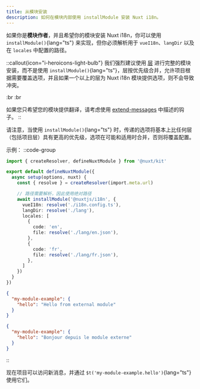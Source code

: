 ```yaml
---
title: 从模块安装
description: 如何在模块内部使用 installModule 安装 Nuxt i18n。
---
```


如果你是**模块作者**，并且希望你的模块安装 Nuxt i18n，你可以使用 `installModule()`{lang="ts"} 来实现，但你必须解析用于 `vueI18n`、`langDir` 以及在 `locales` 中配置的路径。

::callout{icon="i-heroicons-light-bulb"}
我们强烈建议使用 [层](https://www.google.com/search?q=/docs/guide/layers) 进行完整的模块安装，而不是使用 `installModule()`{lang="ts"}，层按优先级合并，允许项目根据需要覆盖选项，并且如果一个以上的层为 Nuxt i18n 模块提供选项，则不会导致冲突。

:br :br

如果您只希望您的模块提供翻译，请考虑使用 [extend-messages](https://www.google.com/search?q=/docs/guide/extend-messages) 中描述的钩子。
::

请注意，当使用 `installModule()`{lang="ts"} 时，传递的选项将基本上比任何层（包括项目层）具有更高的优先级，选项在可能和适用时合并，否则将覆盖配置。

示例：
::code-group

```ts [my-module-example/module.ts]
import { createResolver, defineNuxtModule } from '@nuxt/kit'

export default defineNuxtModule({
  async setup(options, nuxt) {
    const { resolve } = createResolver(import.meta.url)

    // 路径需要解析，因此使用绝对路径
    await installModule('@nuxtjs/i18n', {
      vueI18n: resolve('./i18n.config.ts'),
      langDir: resolve('./lang'),
      locales: [
        {
          code: 'en',
          file: resolve('./lang/en.json'),
        },
        {
          code: 'fr',
          file: resolve('./lang/fr.json'),
        },
      ]
    })
  }
})
```

```json [lang/en.json]
{
  "my-module-example": {
    "hello": "Hello from external module"
  }
}
```

```json [lang/fr.json]
{
  "my-module-example": {
    "hello": "Bonjour depuis le module externe"
  }
}
```

::

现在项目可以访问新消息，并通过 `$t('my-module-example.hello')`{lang="ts"} 使用它们。
